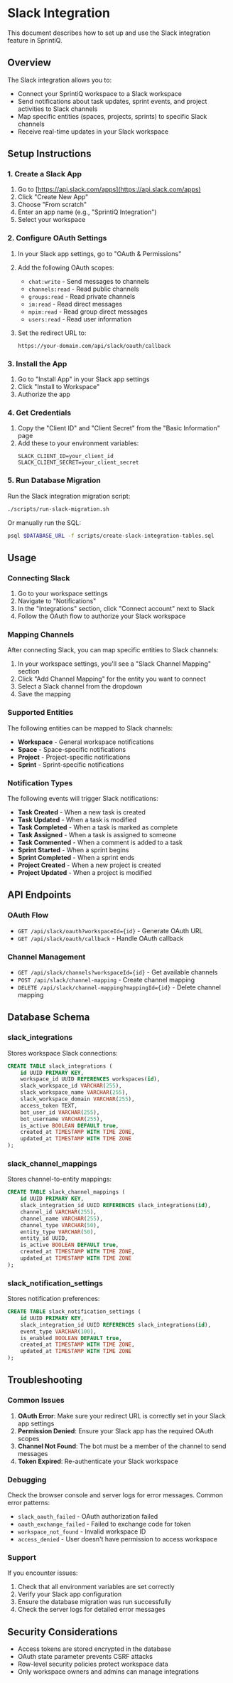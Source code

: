 # Slack Integration

This document describes how to set up and use the Slack integration feature in SprintiQ.

## Overview

The Slack integration allows you to:

- Connect your SprintiQ workspace to a Slack workspace
- Send notifications about task updates, sprint events, and project activities to Slack channels
- Map specific entities (spaces, projects, sprints) to specific Slack channels
- Receive real-time updates in your Slack workspace

## Setup Instructions

### 1. Create a Slack App

1. Go to [https://api.slack.com/apps](https://api.slack.com/apps)
2. Click "Create New App"
3. Choose "From scratch"
4. Enter an app name (e.g., "SprintiQ Integration")
5. Select your workspace

### 2. Configure OAuth Settings

1. In your Slack app settings, go to "OAuth & Permissions"
2. Add the following OAuth scopes:

   - `chat:write` - Send messages to channels
   - `channels:read` - Read public channels
   - `groups:read` - Read private channels
   - `im:read` - Read direct messages
   - `mpim:read` - Read group direct messages
   - `users:read` - Read user information

3. Set the redirect URL to:
   ```
   https://your-domain.com/api/slack/oauth/callback
   ```

### 3. Install the App

1. Go to "Install App" in your Slack app settings
2. Click "Install to Workspace"
3. Authorize the app

### 4. Get Credentials

1. Copy the "Client ID" and "Client Secret" from the "Basic Information" page
2. Add these to your environment variables:
   ```
   SLACK_CLIENT_ID=your_client_id
   SLACK_CLIENT_SECRET=your_client_secret
   ```

### 5. Run Database Migration

Run the Slack integration migration script:

```bash
./scripts/run-slack-migration.sh
```

Or manually run the SQL:

```bash
psql $DATABASE_URL -f scripts/create-slack-integration-tables.sql
```

## Usage

### Connecting Slack

1. Go to your workspace settings
2. Navigate to "Notifications"
3. In the "Integrations" section, click "Connect account" next to Slack
4. Follow the OAuth flow to authorize your Slack workspace

### Mapping Channels

After connecting Slack, you can map specific entities to Slack channels:

1. In your workspace settings, you'll see a "Slack Channel Mapping" section
2. Click "Add Channel Mapping" for the entity you want to connect
3. Select a Slack channel from the dropdown
4. Save the mapping

### Supported Entities

The following entities can be mapped to Slack channels:

- **Workspace** - General workspace notifications
- **Space** - Space-specific notifications
- **Project** - Project-specific notifications
- **Sprint** - Sprint-specific notifications

### Notification Types

The following events will trigger Slack notifications:

- **Task Created** - When a new task is created
- **Task Updated** - When a task is modified
- **Task Completed** - When a task is marked as complete
- **Task Assigned** - When a task is assigned to someone
- **Task Commented** - When a comment is added to a task
- **Sprint Started** - When a sprint begins
- **Sprint Completed** - When a sprint ends
- **Project Created** - When a new project is created
- **Project Updated** - When a project is modified

## API Endpoints

### OAuth Flow

- `GET /api/slack/oauth?workspaceId={id}` - Generate OAuth URL
- `GET /api/slack/oauth/callback` - Handle OAuth callback

### Channel Management

- `GET /api/slack/channels?workspaceId={id}` - Get available channels
- `POST /api/slack/channel-mapping` - Create channel mapping
- `DELETE /api/slack/channel-mapping?mappingId={id}` - Delete channel mapping

## Database Schema

### slack_integrations

Stores workspace Slack connections:

```sql
CREATE TABLE slack_integrations (
    id UUID PRIMARY KEY,
    workspace_id UUID REFERENCES workspaces(id),
    slack_workspace_id VARCHAR(255),
    slack_workspace_name VARCHAR(255),
    slack_workspace_domain VARCHAR(255),
    access_token TEXT,
    bot_user_id VARCHAR(255),
    bot_username VARCHAR(255),
    is_active BOOLEAN DEFAULT true,
    created_at TIMESTAMP WITH TIME ZONE,
    updated_at TIMESTAMP WITH TIME ZONE
);
```

### slack_channel_mappings

Stores channel-to-entity mappings:

```sql
CREATE TABLE slack_channel_mappings (
    id UUID PRIMARY KEY,
    slack_integration_id UUID REFERENCES slack_integrations(id),
    channel_id VARCHAR(255),
    channel_name VARCHAR(255),
    channel_type VARCHAR(50),
    entity_type VARCHAR(50),
    entity_id UUID,
    is_active BOOLEAN DEFAULT true,
    created_at TIMESTAMP WITH TIME ZONE,
    updated_at TIMESTAMP WITH TIME ZONE
);
```

### slack_notification_settings

Stores notification preferences:

```sql
CREATE TABLE slack_notification_settings (
    id UUID PRIMARY KEY,
    slack_integration_id UUID REFERENCES slack_integrations(id),
    event_type VARCHAR(100),
    is_enabled BOOLEAN DEFAULT true,
    created_at TIMESTAMP WITH TIME ZONE,
    updated_at TIMESTAMP WITH TIME ZONE
);
```

## Troubleshooting

### Common Issues

1. **OAuth Error**: Make sure your redirect URL is correctly set in your Slack app settings
2. **Permission Denied**: Ensure your Slack app has the required OAuth scopes
3. **Channel Not Found**: The bot must be a member of the channel to send messages
4. **Token Expired**: Re-authenticate your Slack workspace

### Debugging

Check the browser console and server logs for error messages. Common error patterns:

- `slack_oauth_failed` - OAuth authorization failed
- `oauth_exchange_failed` - Failed to exchange code for token
- `workspace_not_found` - Invalid workspace ID
- `access_denied` - User doesn't have permission to access workspace

### Support

If you encounter issues:

1. Check that all environment variables are set correctly
2. Verify your Slack app configuration
3. Ensure the database migration was run successfully
4. Check the server logs for detailed error messages

## Security Considerations

- Access tokens are stored encrypted in the database
- OAuth state parameter prevents CSRF attacks
- Row-level security policies protect workspace data
- Only workspace owners and admins can manage integrations
